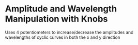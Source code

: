 # Amplitude and Wavelength Manipulation with Knobs

Uses 4 potentiometers to increase/decrease the amplitudes and wavelengths of cyclic curves in both the x and y direction
